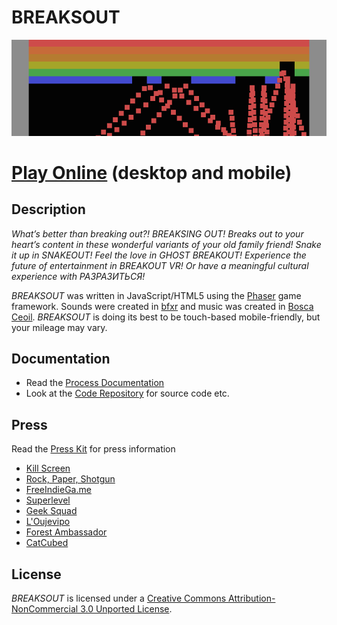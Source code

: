 # BREAKSOUT

![](images/breaksout-banner.png)

# [Play Online](https://pippinbarr.github.io/breaksout/) (desktop and mobile)

## Description
*What’s better than breaking out?! BREAKSING OUT! Breaks out to your heart’s content in these wonderful variants of your old family friend! Snake it up in SNAKEOUT! Feel the love in GHOST BREAKOUT! Experience the future of entertainment in BREAKOUT VR! Or have a meaningful cultural experience with РАЗРАЗИТЬСЯ!*

_BREAKSOUT_ was written in JavaScript/HTML5 using the [Phaser](http://phaser.io/) game framework. Sounds were created in [bfxr](http://www.bfxr.net/) and music was created in [Bosca Ceoil](http://distractionware.com/blog/2013/08/bosca-ceoil/). _BREAKSOUT_ is doing its best to be touch-based mobile-friendly, but your mileage may vary.

## Documentation
* Read the [Process Documentation](../process)
* Look at the [Code Repository](https://github.com/pippinbarr/breaksout) for source code etc.

## Press
Read the [Press Kit](../press) for press information

* [Kill Screen](http://killscreendaily.com/articles/pippin-barr-alludes-creative-possibilities-games-breaking-breakout/)
* [Rock, Paper, Shotgun](http://www.rockpapershotgun.com/2015/10/02/breaksout-36-breakout-variants/)
* [FreeIndieGa.me](http://freeindiega.me/post/130542464700/breaksout-by-pippin-barr-36-jokes-told-through)
* [Superlevel](https://superlevel.de/spiele/breaksout-the-winner-breaks-it-all/)
* [Geek Squad](http://www.geeksquad.co.uk/articles/Gaming/2012/08/top_10_free_pc_games)
* [L'Oujevipo](http://oujevipo.fr/general/4842-breaksout/)
* [Forest Ambassador](http://forestambassador.com/post/133594907025/breaksout-is-a-game-about-breakout-by-pippin-barr)
* [CatCubed](https://catcubedblog.wordpress.com/2015/10/11/breaking-out/)

## License
*BREAKSOUT* is licensed under a [Creative Commons Attribution-NonCommercial 3.0 Unported License](http://creativecommons.org/licenses/by-nc/3.0/).
